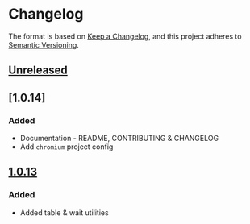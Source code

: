 # Changelog

The format is based on [Keep a Changelog](https://keepachangelog.com/en/1.1.0/),
and this project adheres to [Semantic Versioning](https://semver.org/spec/v2.0.0.html).

## [Unreleased]

## [1.0.14]

### Added

- Documentation - README, CONTRIBUTING & CHANGELOG
- Add `chromium` project config

## [1.0.13]

### Added

- Added table & wait utilities

[unreleased]: https://github.com/hmcts/playwright-common/compare/v1.0.13...HEAD
[1.0.13]: https://github.com/hmcts/playwright-common/compare/v1.0.13
